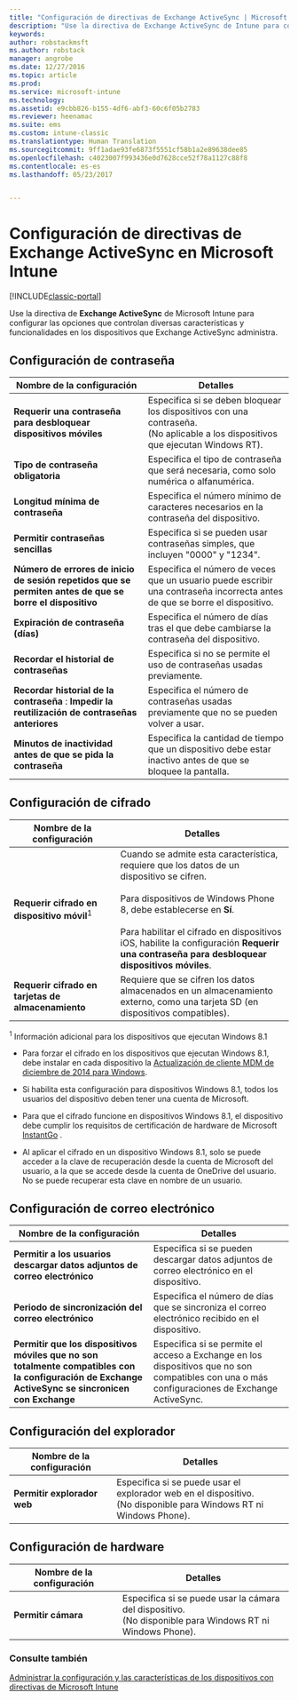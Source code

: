 ```yaml
---
title: "Configuración de directivas de Exchange ActiveSync | Microsoft Docs"
description: "Use la directiva de Exchange ActiveSync de Intune para configurar las opciones que le permitirán controlar características y funciones en los dispositivos administrados por Exchange ActiveSync."
keywords: 
author: robstackmsft
ms.author: robstack
manager: angrobe
ms.date: 12/27/2016
ms.topic: article
ms.prod: 
ms.service: microsoft-intune
ms.technology: 
ms.assetid: e9cbb826-b155-4df6-abf3-60c6f05b2783
ms.reviewer: heenamac
ms.suite: ems
ms.custom: intune-classic
ms.translationtype: Human Translation
ms.sourcegitcommit: 9ff1adae93fe6873f5551cf58b1a2e89638dee85
ms.openlocfilehash: c4023007f993436e0d7628cce52f78a1127c88f8
ms.contentlocale: es-es
ms.lasthandoff: 05/23/2017


---
```


# <a name="exchange-activesync-policy-settings-in-microsoft-intune"></a>Configuración de directivas de Exchange ActiveSync en Microsoft Intune

[!INCLUDE[classic-portal](../includes/classic-portal.md)]

Use la directiva de **Exchange ActiveSync** de Microsoft Intune para configurar las opciones que controlan diversas características y funcionalidades en los dispositivos que Exchange ActiveSync administra.


## <a name="password-settings"></a>Configuración de contraseña

|Nombre de la configuración|Detalles
|----------------|---|
|**Requerir una contraseña para desbloquear dispositivos móviles**|Especifica si se deben bloquear los dispositivos con una contraseña.<br>(No aplicable a los dispositivos que ejecutan Windows RT).|
|**Tipo de contraseña obligatoria**|Especifica el tipo de contraseña que será necesaria, como solo numérica o alfanumérica.|
|**Longitud mínima de contraseña**|Especifica el número mínimo de caracteres necesarios en la contraseña del dispositivo.|
|**Permitir contraseñas sencillas**|Especifica si se pueden usar contraseñas simples, que incluyen "0000" y "1234".|
|**Número de errores de inicio de sesión repetidos que se permiten antes de que se borre el dispositivo**|Especifica el número de veces que un usuario puede escribir una contraseña incorrecta antes de que se borre el dispositivo.|
|**Expiración de contraseña (días)**|Especifica el número de días tras el que debe cambiarse la contraseña del dispositivo.
|**Recordar el historial de contraseñas**|Especifica si no se permite el uso de contraseñas usadas previamente.|
|**Recordar historial de la contraseña** : **Impedir la reutilización de contraseñas anteriores**|Especifica el número de contraseñas usadas previamente que no se pueden volver a usar.|
|**Minutos de inactividad antes de que se pida la contraseña**|Especifica la cantidad de tiempo que un dispositivo debe estar inactivo antes de que se bloquee la pantalla.

## <a name="encryption-settings"></a>Configuración de cifrado

|Nombre de la configuración|Detalles|
|----------------|---|
|**Requerir cifrado en dispositivo móvil**<sup>1</sup>|Cuando se admite esta característica, requiere que los datos de un dispositivo se cifren.<br><br>Para dispositivos de Windows Phone 8, debe establecerse en **Sí**.<br /><br />Para habilitar el cifrado en dispositivos iOS, habilite la configuración **Requerir una contraseña para desbloquear dispositivos móviles**.|
|**Requerir cifrado en tarjetas de almacenamiento**|Requiere que se cifren los datos almacenados en un almacenamiento externo, como una tarjeta SD (en dispositivos compatibles).
<sup>1</sup> Información adicional para los dispositivos que ejecutan Windows 8.1

-   Para forzar el cifrado en los dispositivos que ejecutan Windows 8.1, debe instalar en cada dispositivo la [Actualización de cliente MDM de diciembre de 2014 para Windows](https://support.microsoft.com/kb/3013816).

-   Si habilita esta configuración para dispositivos Windows 8.1, todos los usuarios del dispositivo deben tener una cuenta de Microsoft.

-   Para que el cifrado funcione en dispositivos Windows 8.1, el dispositivo debe cumplir los requisitos de certificación de hardware de Microsoft [InstantGo](http://blogs.windows.com/bloggingwindows/2014/06/19/instantgo-a-better-way-to-sleep/) .

-   Al aplicar el cifrado en un dispositivo Windows 8.1, solo se puede acceder a la clave de recuperación desde la cuenta de Microsoft del usuario, a la que se accede desde la cuenta de OneDrive del usuario. No se puede recuperar esta clave en nombre de un usuario.

## <a name="email-settings"></a>Configuración de correo electrónico

|Nombre de la configuración|Detalles
|----------------|---|
|**Permitir a los usuarios descargar datos adjuntos de correo electrónico**|Especifica si se pueden descargar datos adjuntos de correo electrónico en el dispositivo.|
|**Periodo de sincronización del correo electrónico**|Especifica el número de días que se sincroniza el correo electrónico recibido en el dispositivo.
|**Permitir que los dispositivos móviles que no son totalmente compatibles con la configuración de Exchange ActiveSync se sincronicen con Exchange**|Especifica si se permite el acceso a Exchange en los dispositivos que no son compatibles con una o más configuraciones de Exchange ActiveSync.

## <a name="browser-settings"></a>Configuración del explorador

|Nombre de la configuración|Detalles
|----------------|---|
|**Permitir explorador web**|Especifica si se puede usar el explorador web en el dispositivo.<br>(No disponible para Windows RT ni Windows Phone).

## <a name="hardware-settings"></a>Configuración de hardware

|Nombre de la configuración|Detalles
|----------------|---|
|**Permitir cámara**|Especifica si se puede usar la cámara del dispositivo.<br>(No disponible para Windows RT ni Windows Phone).



### <a name="see-also"></a>Consulte también
[Administrar la configuración y las características de los dispositivos con directivas de Microsoft Intune](manage-settings-and-features-on-your-devices-with-microsoft-intune-policies.md)

